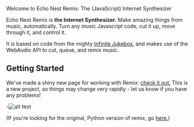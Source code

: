 Welcome to Echo Nest Remix: The (JavaScript) Internet Synthesizer

Echo Nest Remix is **the Internet Synthesizer.** 
Make amazing things from music, automatically.  Turn any music Javascript code, cut it up, move through it, and control it.

It is based on code from the mighty [Infinite Jukebox](http://www.infinitejuke.com/ ""), 
and makes use of the WebAudio API to cut, queue, and remix music.

## Getting Started
We've made a shiny new page for working with Remix: [check it out.](http://echonest.github.com/remix/javascript.html) 
This is a new project, so things may change very rapidly - let us know if you have any problems!

-![alt text](http://i.imgur.com/WWLYo.gif "Head-nodding-cat.js")

(If you're looking for the original, Python version of remix, go [here.](https://github.com/echonest/remix))
